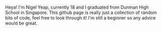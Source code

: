 Heya! I'm Nigel Yeap, currently 18 and I graduated from Dunman High School in Singapore.
This github page is really just a collection of random bits of code, feel free to look through it!
I'm still a beginner so any advice would be great.
